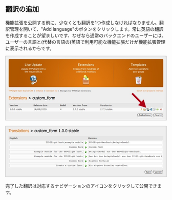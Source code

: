 ## 翻訳の追加

機能拡張を公開する前に、少なくとも翻訳を1つ作成しなければなりません。翻訳管理を開いて、"Add language"のボタンをクリックします。常に英語の翻訳を作成することが望ましいです、なぜなら通常のバックエンドのユーザーには、ユーザーの言語と(代替の言語の)英語で利用可能な機能拡張だけが機能拡張管理に表示されるからです。

![](images/add-translation.jpg)

![](images/edit-translation.jpg)

完了した翻訳は対応するナビゲーションのアイコンをクリックして公開できます。
